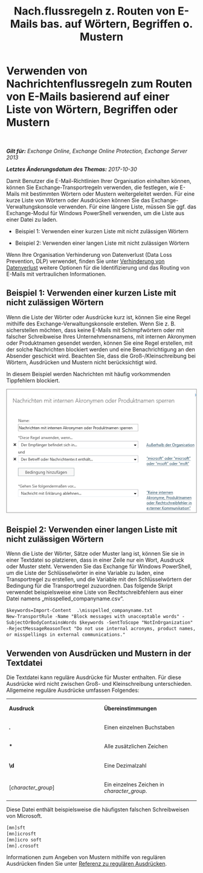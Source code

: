 ﻿---
title: 'Nach.flussregeln z. Routen von E-Mails bas. auf Wörtern, Begriffen o. Mustern'
TOCTitle: Verwenden von Nachrichtenflussregeln zum Routen von E-Mails basierend auf einer Liste von Wörtern, Begriffen oder Mustern
ms:assetid: 4c5bee1b-58b5-4152-baef-86fa103050ae
ms:mtpsurl: https://technet.microsoft.com/de-de/library/Dn951131(v=EXCHG.150)
ms:contentKeyID: 65218636
ms.date: 04/24/2018
mtps_version: v=EXCHG.150
ms.translationtype: HT
---

# Verwenden von Nachrichtenflussregeln zum Routen von E-Mails basierend auf einer Liste von Wörtern, Begriffen oder Mustern

 

_**Gilt für:** Exchange Online, Exchange Online Protection, Exchange Server 2013_

_**Letztes Änderungsdatum des Themas:** 2017-10-30_

Damit Benutzer die E-Mail-Richtlinien Ihrer Organisation einhalten können, können Sie Exchange-Transportregeln verwenden, die festlegen, wie E-Mails mit bestimmten Wörtern oder Mustern weitergeleitet werden. Für eine kurze Liste von Wörtern oder Ausdrücken können Sie das Exchange-Verwaltungskonsole verwenden. Für eine längere Liste, müssen Sie ggf. das Exchange-Modul für Windows PowerShell verwenden, um die Liste aus einer Datei zu laden.

  - Beispiel 1: Verwenden einer kurzen Liste mit nicht zulässigen Wörtern

  - Beispiel 2: Verwenden einer langen Liste mit nicht zulässigen Wörtern

Wenn Ihre Organisation Verhinderung von Datenverlust (Data Loss Prevention, DLP) verwendet, finden Sie unter [Verhinderung von Datenverlust](https://review.docs.microsoft.com/de-de/exchange/security-and-compliance/data-loss-prevention/data-loss-prevention) weitere Optionen für die Identifizierung und das Routing von E-Mails mit vertraulichen Informationen.

## Beispiel 1: Verwenden einer kurzen Liste mit nicht zulässigen Wörtern

Wenn die Liste der Wörter oder Ausdrücke kurz ist, können Sie eine Regel mithilfe des Exchange-Verwaltungskonsole erstellen. Wenn Sie z. B. sicherstellen möchten, dass keine E-Mails mit Schimpfwörtern oder mit falscher Schreibweise Ihres Unternehmensnamens, mit internen Akronymen oder Produktnamen gesendet werden, können Sie eine Regel erstellen, mit der solche Nachrichten blockiert werden und eine Benachrichtigung an den Absender geschickt wird. Beachten Sie, dass die Groß-/Kleinschreibung bei Wörtern, Ausdrücken und Mustern nicht berücksichtigt wird.

In diesem Beispiel werden Nachrichten mit häufig vorkommenden Tippfehlern blockiert.

![Regel, die das Blockieren einer Nachricht basierend auf Textmustern anzeigt.](images/Dn951131.a8489cbb-be59-4890-ae30-1431703eeb88(EXCHG.150).png "Regel, die das Blockieren einer Nachricht basierend auf Textmustern anzeigt.")

## Beispiel 2: Verwenden einer langen Liste mit nicht zulässigen Wörtern

Wenn die Liste der Wörter, Sätze oder Muster lang ist, können Sie sie in einer Textdatei so platzieren, dass in einer Zeile nur ein Wort, Ausdruck oder Muster steht. Verwenden Sie das Exchange für Windows PowerShell, um die Liste der Schlüsselwörter in eine Variable zu laden, eine Transportregel zu erstellen, und die Variable mit den Schlüsselwörtern der Bedingung für die Transportregel zuzuordnen. Das folgende Skript verwendet beispielsweise eine Liste von Rechtschreibfehlern aus einer Datei namens „misspelled\_companyname.csv“.

    $keywords=Import-Content  .\misspelled_companyname.txt
    New-TransportRule -Name "Block messages with unacceptable words" -SubjectOrBodyContainsWords $keywords -SentToScope "NotInOrganization" -RejectMessageReasonText "Do not use internal acronyms, product names, or misspellings in external communications."

## Verwenden von Ausdrücken und Mustern in der Textdatei

Die Textdatei kann reguläre Ausdrücke für Muster enthalten. Für diese Ausdrücke wird nicht zwischen Groß- und Kleinschreibung unterschieden. Allgemeine reguläre Ausdrücke umfassen Folgendes:


<table>
<colgroup>
<col style="width: 50%" />
<col style="width: 50%" />
</colgroup>
<tbody>
<tr class="odd">
<td><p><strong>Ausdruck</strong></p></td>
<td><p><strong>Übereinstimmungen</strong></p></td>
</tr>
<tr class="even">
<td><p><strong>.</strong></p></td>
<td><p>Einen einzelnen Buchstaben</p></td>
</tr>
<tr class="odd">
<td><p><strong>*</strong></p></td>
<td><p>Alle zusätzlichen Zeichen</p></td>
</tr>
<tr class="even">
<td><p><strong>\d</strong></p></td>
<td><p>Eine Dezimalzahl</p></td>
</tr>
<tr class="odd">
<td><p>[<em>character_group</em>]</p></td>
<td><p>Ein einzelnes Zeichen in <em>character_group</em>.</p></td>
</tr>
</tbody>
</table>


Diese Datei enthält beispielsweise die häufigsten falschen Schreibweisen von Microsoft.

    [mn]sft
    [mn]icrosft
    [mn]icro soft
    [mn].crosoft

Informationen zum Angeben von Mustern mithilfe von regulären Ausdrücken finden Sie unter [Referenz zu regulären Ausdrücken](https://go.microsoft.com/fwlink/p/?linkid=532394).

